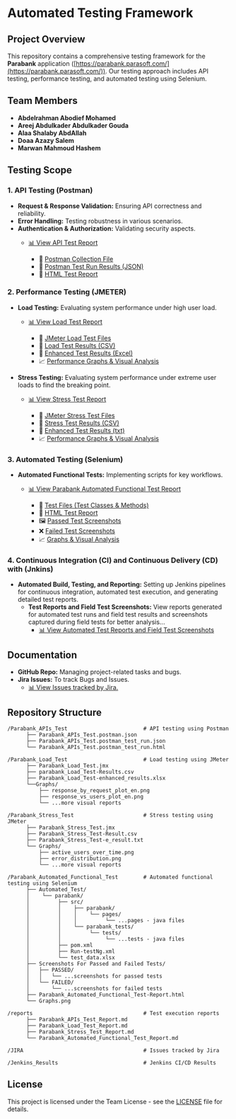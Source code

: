 # Automated Testing Framework

## Project Overview
This repository contains a comprehensive testing framework for the **Parabank** application ([https://parabank.parasoft.com/](https://parabank.parasoft.com/)). Our testing approach includes API testing, performance testing, and automated testing using Selenium.

## Team Members
- **Abdelrahman Abodief Mohamed**  
- **Areej Abdulkader Abdulkader Gouda**  
- **Alaa Shalaby AbdAllah**  
- **Doaa Azazy Salem**  
- **Marwan Mahmoud Hashem**  

## Testing Scope

### 1. API Testing (Postman)
- **Request & Response Validation:** Ensuring API correctness and reliability.
- **Error Handling:** Testing robustness in various scenarios.
- **Authentication & Authorization:** Validating security aspects.
  - [📊 View API Test Report](https://github.com/Abdelrahman-AA/Automated-Testing-Framework/blob/main/reports/Parabank_APIs_Test_Report.md)

       - 📁 [Postman Collection File](https://github.com/Abdelrahman-AA/Automated-Testing-Framework/blob/main/Parabank_APIs_Test/Parabank_APIs_Test.postman.json)
       - 📄 [Postman Test Run Results (JSON)](https://github.com/Abdelrahman-AA/Automated-Testing-Framework/blob/main/Parabank_APIs_Test/Parabank_APIs_Test.postman_test_run.json)
       - 🧾 [HTML Test Report](https://Abdelrahman-AA.github.io/Automated-Testing-Framework/Parabank_APIs_Test/Parabank_APIs_Test.postman_test_run.html)

### 2. Performance Testing (JMETER)
- **Load Testing:** Evaluating system performance under high user load.
  - [📊 View Load Test Report](https://github.com/Abdelrahman-AA/Automated-Testing-Framework/blob/main/reports/Parabank_Load_Test_Report.md)

       - 📁 [JMeter Load Test Files](https://github.com/Abdelrahman-AA/Automated-Testing-Framework/blob/main/Parabank_Load_Test/Parabank_Load_Test.jmx)
       - 📄 [Load Test Results (CSV)](https://github.com/Abdelrahman-AA/Automated-Testing-Framework/blob/main/Parabank_Load_Test/Parabank_Load_Test-Results.csv)
       - 📄 [Enhanced Test Results (Excel)](https://github.com/Abdelrahman-AA/Automated-Testing-Framework/blob/main/Parabank_Load_Test/Parabank_Load_Test-enhanced_results.xlsx)
       - 📈 [Performance Graphs & Visual Analysis](https://github.com/Abdelrahman-AA/Automated-Testing-Framework/tree/main/Parabank_Load_Test/Graphs)

- **Stress Testing:** Evaluating system performance under extreme user loads to find the breaking point.
  - [📊 View Stress Test Report](https://github.com/Abdelrahman-AA/Automated-Testing-Framework/blob/main/reports/Parabank_Stress_Test_Report.md)

       - 📁 [JMeter Stress Test Files](https://github.com/Abdelrahman-AA/Automated-Testing-Framework/blob/main/Parabank_Stress_Test/Parabank_Stress_Test.jmx)
       - 📄 [Stress Test Results (CSV)](https://github.com/Abdelrahman-AA/Automated-Testing-Framework/blob/main/Parabank_Stress_Test/Parabank_Stress_Test-Result.csv)
       - 📄 [Enhanced Test Results (txt)](https://github.com/Abdelrahman-AA/Automated-Testing-Framework/blob/main/Parabank_Stress_Test/Parabank_Stress_Test-e_result.txt)
       - 📈 [Performance Graphs & Visual Analysis](https://github.com/Abdelrahman-AA/Automated-Testing-Framework/tree/main/Parabank_Stress_Test/Graphs)

### 3. Automated Testing (Selenium)
- **Automated Functional Tests:** Implementing scripts for key workflows.
  - [📊 View Parabank Automated Functional Test Report](https://github.com/Abdelrahman-AA/Automated-Testing-Framework/blob/main/reports/Parabank_Automated_Functional_Test_Report.md)

       - 📁 [Test Files (Test Classes & Methods)](https://github.com/Abdelrahman-AA/Automated-Testing-Framework/tree/main/Parabank_Automated_Functional_Test/Automated_Test/parabank/)
       - 📄 [HTML Test Report](https://abdelrahman-aa.github.io/Automated-Testing-Framework/Parabank_Automated_Functional_Test//Parabank_Automated_Functional_Test-Report.html)
       - 🖼️ [Passed Test Screenshots](https://github.com/Abdelrahman-AA/Automated-Testing-Framework/tree/main/Parabank_Automated_Functional_Test/Screenshots%20For%20Passed%20and%20Failed%20Tests/PASSED)
       - ❌ [Failed Test Screenshots](https://github.com/Abdelrahman-AA/Automated-Testing-Framework/tree/main/Parabank_Automated_Functional_Test/Screenshots%20For%20Passed%20and%20Failed%20Tests/FAILED)
       - 📈 [Graphs & Visual Analysis](https://github.com/Abdelrahman-AA/Automated-Testing-Framework/blob/main/Parabank_Automated_Functional_Test/Graphs.png)

### 4. Continuous Integration (CI) and Continuous Delivery (CD) with (Jnkins)
- **Automated Build, Testing, and Reporting:** Setting up Jenkins pipelines for continuous integration, automated test execution, and generating detailed test reports.
  - **Test Reports and Field Test Screenshots:** View reports generated for automated test runs and field test results and screenshots captured during field tests for better analysis...
    - [📊 View Automated Test Reports and Field Test Screenshots](https://github.com/Abdelrahman-AA/Automated-Testing-Framework/tree/main/Jenkins_Results)



## Documentation
- **GitHub Repo:** Managing project-related tasks and bugs.
- **Jira Issues:** To track Bugs and Issues.
  - [📊 View Issues tracked by Jira.](https://Abdelrahman-AA.github.io/Automated-Testing-Framework/JIRA/Jira.html)

## Repository Structure

```
/Parabank_APIs_Test                        # API testing using Postman
      ├── Parabank_APIs_Test.postman.json
      ├── Parabank_APIs_Test.postman_test_run.json
      └── Parabank_APIs_Test.postman_test_run.html

/Parabank_Load_Test                        # Load testing using JMeter
      ├── Parabank_Load_Test.jmx
      ├── parabank_Load_Test-Results.csv
      ├── Parabank_Load_Test-enhanced_results.xlsx
      └──Graphs/
          ├── response_by_request_plot_en.png
          ├── response_vs_users_plot_en.png
          └── ...more visual reports

/Parabank_Stress_Test                      # Stress testing using JMeter
      ├── Parabank_Stress_Test.jmx
      ├── Parabank_Stress_Test-Result.csv
      ├── Parabank_Stress_Test-e_result.txt
      └── Graphs/
          ├── active_users_over_time.png
          ├── error_distribution.png
          └── ...more visual reports

/Parabank_Automated_Functional_Test        # Automated functional testing using Selenium
      ├── Automated_Test/
      │    └── parabank/
      │         ├── src/
      │         │    ├── parabank/
      │         │    │    └── pages/
      │         │    │         └── ...pages - java files
      │         │    └── parabank_tests/
      │         │         └── tests/
      │         │              └── ...tests - java files
      │         ├── pom.xml
      │         ├── Run-testNg.xml
      │         └── test_data.xlsx
      ├── Screenshots For Passed and Failed Tests/
      │   ├── PASSED/
      │   │   └── ...screenshots for passed tests
      │   └── FAILED/
      │       └── ...screenshots for failed tests
      ├── Parabank_Automated_Functional_Test-Report.html
      └── Graphs.png

/reports                                   # Test execution reports
      ├── Parabank_APIs_Test_Report.md
      ├── Parabank_Load_Test_Report.md
      ├── Parabank_Stress_Test_Report.md
      └── Parabank_Automated_Functional_Test_Report.md

/JIRA                                      # Issues tracked by Jira

/Jenkins_Results                           # Jenkins CI/CD Results
```

## License
This project is licensed under the Team License - see the [LICENSE](LICENSE.md) file for details.
